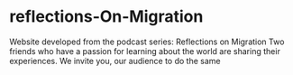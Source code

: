 # reflections-On-Migration
Website developed from the podcast series: Reflections on Migration
Two friends who have a passion for learning about the world are sharing their experiences. We invite you, our audience to do the same
